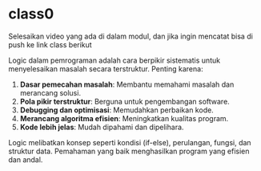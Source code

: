 # class0
Selesaikan video yang ada di dalam modul, dan jika ingin mencatat bisa di push ke link class berikut

Logic dalam pemrograman adalah cara berpikir sistematis untuk menyelesaikan masalah secara terstruktur. Penting karena:  

1. **Dasar pemecahan masalah**: Membantu memahami masalah dan merancang solusi.  
2. **Pola pikir terstruktur**: Berguna untuk pengembangan software.  
3. **Debugging dan optimisasi**: Memudahkan perbaikan kode.  
4. **Merancang algoritma efisien**: Meningkatkan kualitas program.  
5. **Kode lebih jelas**: Mudah dipahami dan dipelihara.  

Logic melibatkan konsep seperti kondisi (if-else), perulangan, fungsi, dan struktur data. Pemahaman yang baik menghasilkan program yang efisien dan andal.
